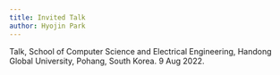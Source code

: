 ```yaml
---
title: Invited Talk
author: Hyojin Park
---
```

Talk, School of Computer Science and Electrical Engineering, Handong Global University, Pohang, South Korea. 9 Aug 2022.
